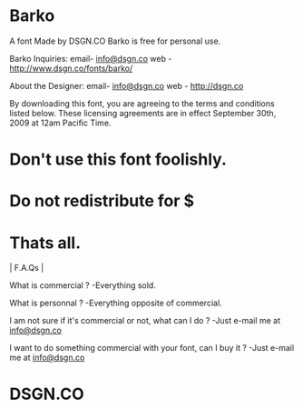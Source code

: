 # Barko

A font Made by DSGN.CO
Barko is free for personal use.

Barko Inquiries:
email- info@dsgn.co
web  - http://www.dsgn.co/fonts/barko/

About the Designer:
email- info@dsgn.co
web  - http://dsgn.co

By downloading this font, you are agreeing to the terms and conditions listed below. These licensing agreements are in effect September 30th, 2009 at 12am Pacific Time.



# Don't use this font foolishly.

# Do not redistribute for $

# Thats all.


| F.A.Qs |

What is commercial ?
-Everything sold.

What is personnal ?
-Everything opposite of commercial.

I am not sure if it's commercial or not, what can I do ?
-Just e-mail me at info@dsgn.co

I want to do something commercial with your font, can I buy it ?
-Just e-mail me at info@dsgn.co


# DSGN.CO

